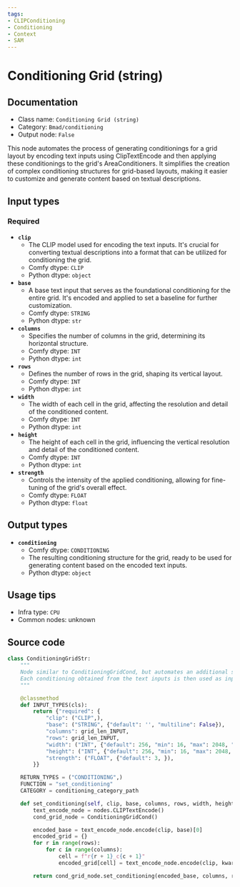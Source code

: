 ```yaml
---
tags:
- CLIPConditioning
- Conditioning
- Context
- SAM
---
```


# Conditioning Grid (string)
## Documentation
- Class name: `Conditioning Grid (string)`
- Category: `Bmad/conditioning`
- Output node: `False`

This node automates the process of generating conditionings for a grid layout by encoding text inputs using ClipTextEncode and then applying these conditionings to the grid's AreaConditioners. It simplifies the creation of complex conditioning structures for grid-based layouts, making it easier to customize and generate content based on textual descriptions.
## Input types
### Required
- **`clip`**
    - The CLIP model used for encoding the text inputs. It's crucial for converting textual descriptions into a format that can be utilized for conditioning the grid.
    - Comfy dtype: `CLIP`
    - Python dtype: `object`
- **`base`**
    - A base text input that serves as the foundational conditioning for the entire grid. It's encoded and applied to set a baseline for further customization.
    - Comfy dtype: `STRING`
    - Python dtype: `str`
- **`columns`**
    - Specifies the number of columns in the grid, determining its horizontal structure.
    - Comfy dtype: `INT`
    - Python dtype: `int`
- **`rows`**
    - Defines the number of rows in the grid, shaping its vertical layout.
    - Comfy dtype: `INT`
    - Python dtype: `int`
- **`width`**
    - The width of each cell in the grid, affecting the resolution and detail of the conditioned content.
    - Comfy dtype: `INT`
    - Python dtype: `int`
- **`height`**
    - The height of each cell in the grid, influencing the vertical resolution and detail of the conditioned content.
    - Comfy dtype: `INT`
    - Python dtype: `int`
- **`strength`**
    - Controls the intensity of the applied conditioning, allowing for fine-tuning of the grid's overall effect.
    - Comfy dtype: `FLOAT`
    - Python dtype: `float`
## Output types
- **`conditioning`**
    - Comfy dtype: `CONDITIONING`
    - The resulting conditioning structure for the grid, ready to be used for generating content based on the encoded text inputs.
    - Python dtype: `object`
## Usage tips
- Infra type: `CPU`
- Common nodes: unknown


## Source code
```python
class ConditioningGridStr:
    """
    Node similar to ConditioningGridCond, but automates an additional step, using a ClipTextEncode per text input.
    Each conditioning obtained from the text inputs is then used as input for the Grid's AreaConditioners.
    """

    @classmethod
    def INPUT_TYPES(cls):
        return {"required": {
            "clip": ("CLIP",),
            "base": ("STRING", {"default": '', "multiline": False}),
            "columns": grid_len_INPUT,
            "rows": grid_len_INPUT,
            "width": ("INT", {"default": 256, "min": 16, "max": 2048, "step": 1}),
            "height": ("INT", {"default": 256, "min": 16, "max": 2048, "step": 1}),
            "strength": ("FLOAT", {"default": 3, }),
        }}

    RETURN_TYPES = ("CONDITIONING",)
    FUNCTION = "set_conditioning"
    CATEGORY = conditioning_category_path

    def set_conditioning(self, clip, base, columns, rows, width, height, strength, **kwargs):
        text_encode_node = nodes.CLIPTextEncode()
        cond_grid_node = ConditioningGridCond()

        encoded_base = text_encode_node.encode(clip, base)[0]
        encoded_grid = {}
        for r in range(rows):
            for c in range(columns):
                cell = f"r{r + 1}_c{c + 1}"
                encoded_grid[cell] = text_encode_node.encode(clip, kwargs[cell])[0]

        return cond_grid_node.set_conditioning(encoded_base, columns, rows, width, height, strength, **encoded_grid)

```
